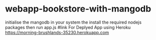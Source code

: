 # webapp-bookstore-with-mangodb
initialise the mangodb in your system
the install the required nodejs packages
then run app.js
#link For Deplyed App using Heroku
https://morning-brushlands-35230.herokuapp.com
